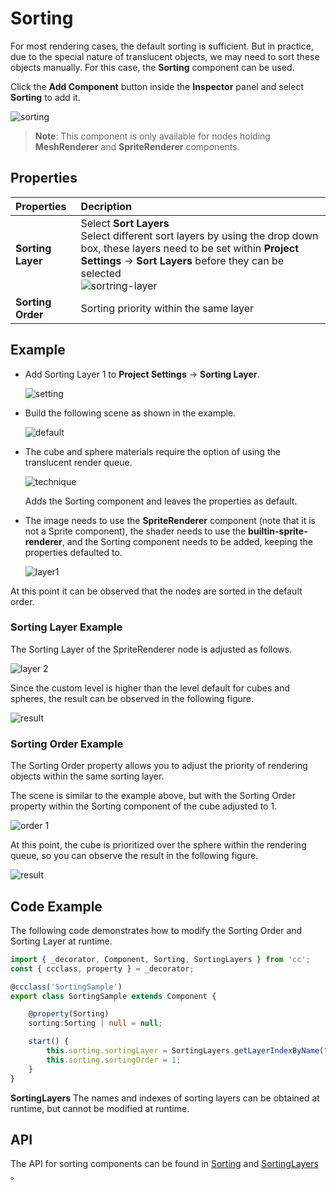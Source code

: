 # Sorting

For most rendering cases, the default sorting is sufficient. But in practice, due to the special nature of translucent objects, we may need to sort these objects manually. For this case, the **Sorting** component can be used.

Click the **Add Component** button inside the **Inspector** panel and select **Sorting** to add it.

![sorting](sorting/sorting.png)

> **Note**: This component is only available for nodes holding **MeshRenderer** and **SpriteRenderer** components.

## Properties

| Properties | Decription |
| :-- | :-- |
| **Sorting Layer** | Select **Sort Layers** <br> Select different sort layers by using the drop down box, these layers need to be set within **Project Settings** -> **Sort Layers** before they can be selected  <br> ![sortring-layer](sorting/sorting-layer.png) |
| **Sorting Order** | Sorting priority within the same layer |

## Example

- Add Sorting Layer 1 to **Project Settings** -> **Sorting Layer**.

    ![setting](sorting/project-settings.png)

- Build the following scene as shown in the example.

    ![default](sorting/default-sort.png)

- The cube and sphere materials require the option of using the translucent render queue.

    ![technique](sorting/tech.png)

     Adds the Sorting component and leaves the properties as default.

- The image needs to use the **SpriteRenderer** component (note that it is not a Sprite component), the shader needs to use the **builtin-sprite-renderer**, and the Sorting component needs to be added, keeping the properties defaulted to.

    ![layer1](sorting/sprite-renderer-layer.png)

At this point it can be observed that the nodes are sorted in the default order.

### Sorting Layer Example

The Sorting Layer of the SpriteRenderer node is adjusted as follows.

![layer 2](sorting/sorting-layer1.png)

Since the custom level is higher than the level default for cubes and spheres, the result can be observed in the following figure.

![result](sorting/result-sorting-layer.png)

### Sorting Order Example

The Sorting Order property allows you to adjust the priority of rendering objects within the same sorting layer.

The scene is similar to the example above, but with the Sorting Order property within the Sorting component of the cube adjusted to 1.

![order 1](sorting/sorting-order1.png)

At this point, the cube is prioritized over the sphere within the rendering queue, so you can observe the result in the following figure.

![result](sorting/sorting-order1-result.png)

## Code Example

The following code demonstrates how to modify the Sorting Order and Sorting Layer at runtime.

```ts
import { _decorator, Component, Sorting, SortingLayers } from 'cc';
const { ccclass, property } = _decorator;

@ccclass('SortingSample')
export class SortingSample extends Component {

    @property(Sorting)
    sorting:Sorting | null = null;

    start() {
        this.sorting.sortingLayer = SortingLayers.getLayerIndexByName("Sorting Layer 1");
        this.sorting.sortingOrder = 1;
    }
}
```

**SortingLayers** The names and indexes of sorting layers can be obtained at runtime, but cannot be modified at runtime.

## API

The API for sorting components can be found in [Sorting](%__APIDOC__%/en/class/Sorting) and [SortingLayers](__APIDOC__/en/class/SortingLayers) 。
